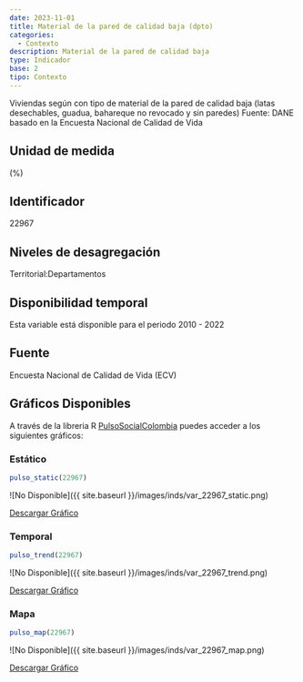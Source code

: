 ```yaml
---
date: 2023-11-01
title: Material de la pared de calidad baja (dpto)
categories:
  - Contexto
description: Material de la pared de calidad baja
type: Indicador
base: 2
tipo: Contexto
--- 
```


Viviendas según con tipo de material de la pared de calidad baja (latas desechables, guadua, bahareque no revocado y sin paredes)
Fuente: DANE basado en la Encuesta Nacional de Calidad de Vida

## Unidad de medida
(%)

## Identificador
22967

## Niveles de desagregación
Territorial:Departamentos

## Disponibilidad temporal
Esta variable está disponible para el periodo 2010 - 2022

## Fuente
Encuesta Nacional de Calidad de Vida (ECV)

## Gráficos Disponibles

A través de la libreria R [PulsoSocialColombia](https://github.com/pulsosocialcolombia/PulsoSocialColombia) puedes acceder a los siguientes gráficos:

### Estático

``` R
pulso_static(22967)
```

![No Disponible]({{ site.baseurl }}/images/inds/var_22967_static.png)

<a href='{{ site.baseurl }}/images/inds/var_22967_static.png'>Descargar Gráfico</a>

### Temporal

``` R
pulso_trend(22967)
```

![No Disponible]({{ site.baseurl }}/images/inds/var_22967_trend.png)

<a href='{{ site.baseurl }}/images/inds/var_22967_trend.png'>Descargar Gráfico</a>

### Mapa

``` R
pulso_map(22967)
```

![No Disponible]({{ site.baseurl }}/images/inds/var_22967_map.png)

<a href='{{ site.baseurl }}/images/inds/var_22967_map.png'>Descargar Gráfico</a>